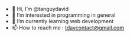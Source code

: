 - 👋 Hi, I’m @tanguydavid
- 👀 I’m interested in programming in general
- 🌱 I’m currently learning web development
- 📫 How to reach me : tdavcontact@gmail.com

<!---
tanguydavid/tanguydavid is a ✨ special ✨ repository because its `README.md` (this file) appears on your GitHub profile.
You can click the Preview link to take a look at your changes.
--->
